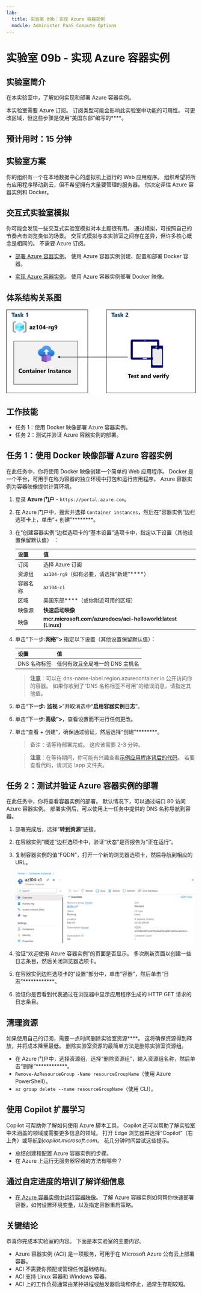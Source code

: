 ```yaml
---
lab:
  title: 实验室 09b：实现 Azure 容器实例
  module: Administer PaaS Compute Options
---
```


# 实验室 09b - 实现 Azure 容器实例

## 实验室简介

在本实验室中，了解如何实现和部署 Azure 容器实例。

本实验室需要 Azure 订阅。 订阅类型可能会影响此实验室中功能的可用性。 可更改区域，但这些步骤是使用“美国东部”编写的****。

## 预计用时：15 分钟

## 实验室方案

你的组织有一个在本地数据中心的虚拟机上运行的 Web 应用程序。 组织希望将所有应用程序移动到云，但不希望拥有大量要管理的服务器。 你决定评估 Azure 容器实例和 Docker。 
## 交互式实验室模拟

你可能会发现一些交互式实验室模拟对本主题很有用。 通过模拟，可按照自己的节奏点击浏览类似的场景。 交互式模拟与本实验室之间存在差异，但许多核心概念是相同的。 不需要 Azure 订阅。

+ [部署 Azure 容器实例](https://mslearn.cloudguides.com/en-us/guides/AZ-900%20Exam%20Guide%20-%20Azure%20Fundamentals%20Exercise%203)。 使用 Azure 容器实例创建、配置和部署 Docker 容器。
  
+ [实现 Azure 容器实例](https://mslabs.cloudguides.com/guides/AZ-104%20Exam%20Guide%20-%20Microsoft%20Azure%20Administrator%20Exercise%2014)。  使用 Azure 容器实例部署 Docker 映像。 

## 体系结构关系图

![任务关系图。](../media/az104-lab09b-aci-architecture.png)

## 工作技能

- 任务 1：使用 Docker 映像部署 Azure 容器实例。
- 任务 2：测试并验证 Azure 容器实例的部署。

## 任务 1：使用 Docker 映像部署 Azure 容器实例

在此任务中，你将使用 Docker 映像创建一个简单的 Web 应用程序。 Docker 是一个平台，可用于在称为容器的独立环境中打包和运行应用程序。 Azure 容器实例为容器映像提供计算环境。

1. 登录 **Azure 门户** - `https://portal.azure.com`。

1. 在 Azure 门户中，搜索并选择 `Container instances`，然后在“容器实例”边栏选项卡上，单击“+ 创建”********。

1. 在“创建容器实例”边栏选项卡的“基本设置”选项卡中，指定以下设置（其他设置保留默认值） ：

    | 设置 | 值 |
    | ---- | ---- |
    | 订阅 | 选择 Azure 订阅 |
    | 资源组 | `az104-rg9`（如有必要，请选择“新建”****） |
    | 容器名称 | `az104-c1` |
    | 区域 | 美国东部****（或你附近可用的区域）|
    | 映像源 | **快速启动映像** |
    | 映像 | **mcr.microsoft.com/azuredocs/aci-helloworld:latest (Linux)** |

1. 单击“下一步:**网络”>** 指定以下设置（其他设置保留默认值）：

    | 设置 | 值 |
    | --- | --- |
    | DNS 名称标签 | 任何有效且全局唯一的 DNS 主机名 |

    >**注意**：可以在 dns-name-label.region.azurecontainer.io 公开访问你的容器。 如果你收到了“DNS 名称标签不可用”的错误消息，请指定其他值。

1. 单击“**下一步: 监视 >**”并取消选中“**启用容器实例日志**”。 

1. 单击“下一步:**高级”>**，查看设置而不进行任何更改。

1. 单击“查看 + 创建”，确保通过验证，然后选择“创建”********。

    >备注：请等待部署完成。 这应该需要 2-3 分钟。

    >**注意**：在等待期间，你可能有兴趣查看[示例应用程序背后的代码](https://github.com/Azure-Samples/aci-helloworld)。 若要查看代码，请浏览 \\app 文件夹。

## 任务 2：测试并验证 Azure 容器实例的部署 

在此任务中，你将查看容器实例的部署。 默认情况下，可以通过端口 80 访问 Azure 容器实例。 部署实例后，可以使用上一任务中提供的 DNS 名称导航到容器。

1. 部署完成后，选择“**转到资源**”链接。

1. 在容器实例“概述”边栏选项卡中，验证“状态”是否报告为“正在运行”。

1. 复制容器实例的值“FQDN”，打开一个新的浏览器选项卡，然后导航到相应的 URL。

     ![门户中 ACI 概述页的屏幕截图。](../media/az104-lab09b-aci-overview.png)

1. 验证“欢迎使用 Azure 容器实例”的页面是否显示。 多次刷新页面以创建一些日志条目，然后关闭浏览器选项卡。  

1. 在容器实例边栏选项卡的“设置”部分中，单击“容器”，然后单击“日志”************。

1. 验证你是否看到代表通过在浏览器中显示应用程序生成的 HTTP GET 请求的日志条目。
   
## 清理资源

如果使用自己的订阅，需要一点时间删除实验室资源****。 这将确保资源得到释放，并将成本降至最低。 删除实验室资源的最简单方法是删除实验室资源组。 

+ 在 Azure 门户中，选择资源组，选择“删除资源组”，输入资源组名称，然后单击“删除”************。
+ `Remove-AzResourceGroup -Name resourceGroupName`（使用 Azure PowerShell）。
+ `az group delete --name resourceGroupName`（使用 CLI）。

## 使用 Copilot 扩展学习
Copilot 可帮助你了解如何使用 Azure 脚本工具。 Copilot 还可以帮助了解实验室中未涵盖的领域或需要更多信息的领域。 打开 Edge 浏览器并选择“Copilot”（右上角）或导航到*copilot.microsoft.com*。 花几分钟时间尝试这些提示。

+ 总结创建和配置 Azure 容器实例的步骤。
+ 在 Azure 上运行无服务器容器的方法有哪些？

## 通过自定进度的培训了解详细信息

+ [在 Azure 容器实例中运行容器映像](https://learn.microsoft.com/training/modules/create-run-container-images-azure-container-instances/)。 了解 Azure 容器实例如何帮你快速部署容器，如何设置环境变量，以及指定容器重启策略。

## 关键结论

恭喜你完成本实验室的内容。 下面是本实验室的主要内容。 

+ Azure 容器实例 (ACI) 是一项服务，可用于在 Microsoft Azure 公有云上部署容器。
+ ACI 不需要你预配或管理任何基础结构。
+ ACI 支持 Linux 容器和 Windows 容器。
+ ACI 上的工作负荷通常由某种进程或触发器启动和停止，通常生存期较短。 

    
